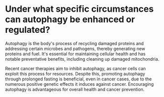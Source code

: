 # Under what specific circumstances can autophagy be enhanced or regulated?

Autophagy is the body's process of recycling damaged proteins and addressing certain microbes and pathogens, thereby generating new proteins and fuel. It's essential for maintaining cellular health and has notable preventative benefits, including cleaning up damaged mitochondria.

Recent cancer therapies aim to inhibit autophagy, as cancer cells can exploit this process for resources. Despite this, promoting autophagy through prolonged fasting is beneficial, even in cancer cases, due to the numerous positive genetic effects it induces against cancer. Encouraging autophagy is advantageous for overall health and cancer prevention.